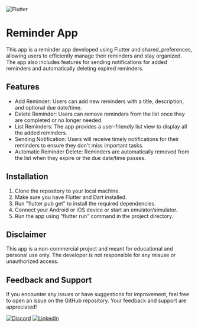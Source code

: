 ![Flutter](https://img.shields.io/badge/Flutter-%2302569B.svg?style=for-the-badge&logo=Flutter&logoColor=white)

# Reminder App

This app is a reminder app developed using Flutter and shared_preferences, allowing users to efficiently manage their reminders and stay organized. The app also includes features for sending notifications for added reminders and automatically deleting expired reminders.

## Features

- Add Reminder: Users can add new reminders with a title, description, and optional due date/time.
- Delete Reminder: Users can remove reminders from the list once they are completed or no longer needed.
- List Reminders: The app provides a user-friendly list view to display all the added reminders.
- Sending Notification: Users will receive timely notifications for their reminders to ensure they don't miss important tasks.
- Automatic Reminder Delete: Reminders are automatically removed from the list when they expire or the due date/time passes.

## Installation

1. Clone the repository to your local machine.
2. Make sure you have Flutter and Dart installed.
3. Run "flutter pub get" to install the required dependencies.
4. Connect your Android or iOS device or start an emulator/simulator.
5. Run the app using "flutter run" command in the project directory.


## Disclaimer

This app is a non-commercial project and meant for educational and personal use only. The developer is not responsible for any misuse or unauthorized access.

## Feedback and Support

If you encounter any issues or have suggestions for improvement, feel free to open an issue on the GitHub repository. Your feedback and support are appreciated!

[![Discord](https://img.shields.io/badge/Discord-%235865F2.svg?style=for-the-badge&logo=discord&logoColor=white)](https://discordapp.com/users/402485716061257728)
[![LinkedIn](https://img.shields.io/badge/linkedin-%230077B5.svg?style=for-the-badge&logo=linkedin&logoColor=white)](https://www.linkedin.com/in/atakan-kar/)


